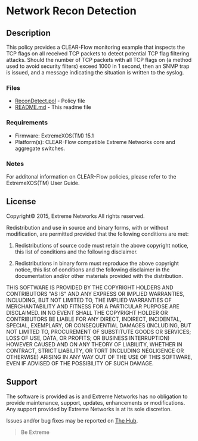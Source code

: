 # Network Recon Detection

## Description
This policy provides a CLEAR-Flow monitoring example that
inspects the TCP flags on all received TCP packets to detect
potential TCP flag filtering attacks.  Should the number of TCP packets
with all TCP flags on (a method used to avoid security filters)
exceed 1000 in 1 second, then an SNMP trap is issued, and a message
indicating the situation is written to the syslog.

### Files

* [ReconDetect.pol](ReconDetect.pol)         - Policy file
* [README.md](README.md)   - This readme file


### Requirements

* Firmware: ExtremeXOS(TM) 15.1
* Platform(s): CLEAR-Flow compatible Extreme Networks core and aggregate switches.


### Notes
For additonal information on CLEAR-Flow policies, please refer to
the ExtremeXOS(TM) User Guide.


## License
Copyright© 2015, Extreme Networks
All rights reserved.

Redistribution and use in source and binary forms, with or without modification,
are permitted provided that the following conditions are met:

1. Redistributions of source code must retain the above copyright notice, this
list of conditions and the following disclaimer.

2. Redistributions in binary form must reproduce the above copyright notice,
this list of conditions and the following disclaimer in the documentation
and/or other materials provided with the distribution.

THIS SOFTWARE IS PROVIDED BY THE COPYRIGHT HOLDERS AND CONTRIBUTORS "AS IS" AND
ANY EXPRESS OR IMPLIED WARRANTIES, INCLUDING, BUT NOT LIMITED TO, THE IMPLIED
WARRANTIES OF MERCHANTABILITY AND FITNESS FOR A PARTICULAR PURPOSE ARE
DISCLAIMED. IN NO EVENT SHALL THE COPYRIGHT HOLDER OR CONTRIBUTORS BE LIABLE
FOR ANY DIRECT, INDIRECT, INCIDENTAL, SPECIAL, EXEMPLARY, OR CONSEQUENTIAL
DAMAGES (INCLUDING, BUT NOT LIMITED TO, PROCUREMENT OF SUBSTITUTE GOODS OR
SERVICES; LOSS OF USE, DATA, OR PROFITS; OR BUSINESS INTERRUPTION) HOWEVER
CAUSED AND ON ANY THEORY OF LIABILITY, WHETHER IN CONTRACT, STRICT LIABILITY,
OR TORT (INCLUDING NEGLIGENCE OR OTHERWISE) ARISING IN ANY WAY OUT OF THE USE
OF THIS SOFTWARE, EVEN IF ADVISED OF THE POSSIBILITY OF SUCH DAMAGE.

## Support
The software is provided as is and Extreme Networks has no obligation to provide
maintenance, support, updates, enhancements or modifications.
Any support provided by Extreme Networks is at its sole discretion.

Issues and/or bug fixes may be reported on [The Hub](https://community.extremenetworks.com/extreme).

>Be Extreme
